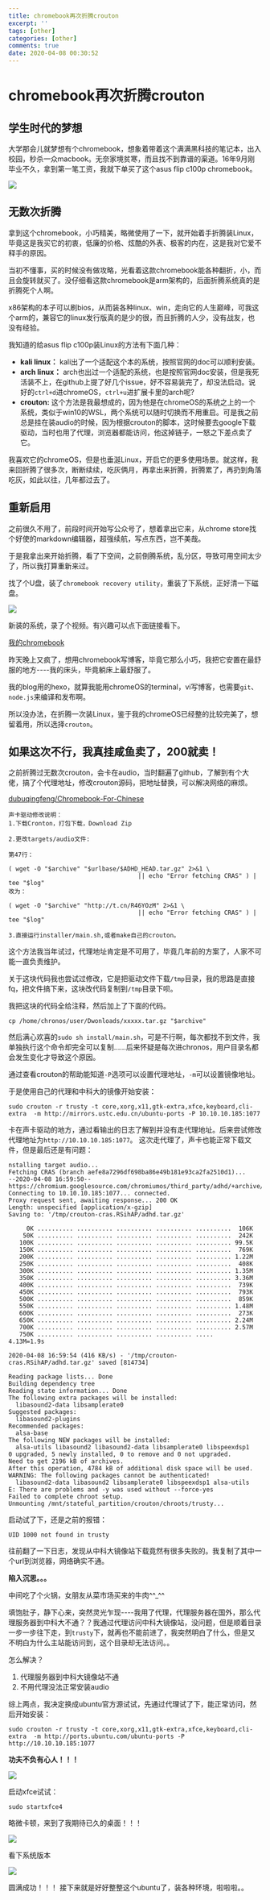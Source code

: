 ```yaml
---
title: chromebook再次折腾crouton
excerpt: ''
tags: [other]
categories: [other]
comments: true
date: 2020-04-08 00:30:52
---
```


# chromebook再次折腾crouton

## 学生时代的梦想

大学那会儿就梦想有个chromebook，想象着带着这个满满黑科技的笔记本，出入校园，秒杀一众macbook。无奈家境贫寒，而且找不到靠谱的渠道。16年9月刚毕业不久，拿到第一笔工资，我就下单买了这个asus flip c100p chromebook。

<img src="taobao.jpg">

## 无数次折腾

拿到这个chromebook，小巧精美，略微使用了一下，就开始着手折腾装Linux，毕竟这是我买它的初衷，低廉的价格、炫酷的外表、极客的内在，这是我对它爱不释手的原因。

当初不懂事，买的时候没有做攻略，光看着这款chromebook能各种翻折，小，而且会旋转就买了。没仔细看这款chromebook是arm架构的，后面折腾系统真的是折腾死个人啊。

x86架构的本子可以刷bios，从而装各种linux、win，走向它的人生巅峰，可我这个arm的，兼容它的linux发行版真的是少的很，而且折腾的人少，没有战友，也没有经验。

我知道的给asus flip c100p装Linux的方法有下面几种：

- **kali linux：** kali出了一个适配这个本的系统，按照官网的doc可以顺利安装。
- **arch linux：** arch也出过一个适配的系统，也是按照官网doc安装，但是我死活装不上，在github上提了好几个issue，好不容易装完了，却没法启动。说好的`ctrl+d`进chromeOS，`ctrl+u`进扩展卡里的arch呢?
- **crouton:** 这个方法是我最想成的，因为他是在chromeOS的系统之上的一个系统，类似于win10的WSL，两个系统可以随时切换而不用重启。可是我之前总是挂在装audio的时候，因为根据crouton的脚本，这时候要去google下载驱动，当时也用了代理，浏览器都能访问，他这掉链子，一怒之下差点卖了它。

我喜欢它的chromeOS，但是也垂涎Linux，开启它的更多使用场景。就这样，我来回折腾了很多次，断断续续，吃灰俩月，再拿出来折腾，折腾累了，再扔到角落吃灰，如此以往，几年都过去了。

## 重新启用

之前很久不用了，前段时间开始写公众号了，想着拿出它来，从chrome store找个好使的markdown编辑器，超强续航，写点东西，岂不美哉。

于是我拿出来开始折腾，看了下空间，之前倒腾系统，乱分区，导致可用空间太少了，所以我打算重新来过。

找了个U盘，装了`chromebook recovery utility`，重装了下系统，正好清一下磁盘。

<img src="recovery.bmp">

新装的系统，录了个视频。有兴趣可以点下面链接看下。

[我的chromebook](https://www.bilibili.com/video/BV1NE411G7fn/)

昨天晚上又疯了，想用chromebook写博客，毕竟它那么小巧，我把它安置在最舒服的地方----我的床头，毕竟躺床上最舒服了。

我的blog用的hexo，就算我能用chromeOS的terminal，vi写博客，也需要`git`、`node.js`来编译和发布啊。

所以没办法，在折腾一次装Linux，鉴于我的chromeOS已经整的比较完美了，想留着用，所以选择`crouton`。

## 如果这次不行，我真挂咸鱼卖了，200就卖！

之前折腾过无数次crouton，会卡在audio，当时翻遍了github，了解到有个大佬，搞了个代理地址，修改crouton源码，把地址替换，可以解决网络的麻烦。

[dubuqingfeng/Chromebook-For-Chinese](https://github.com/dubuqingfeng/Chromebook-For-Chinese)

```shell
声卡驱动修改说明：
1.下载Cronton，打包下载，Download Zip

2.更改targets/audio文件:

第47行：

( wget -O "$archive" "$urlbase/$ADHD_HEAD.tar.gz" 2>&1 \
                                    || echo "Error fetching CRAS" ) | tee "$log"
改为：

( wget -O "$archive" "http://t.cn/R46YOzM" 2>&1 \
                                    || echo "Error fetching CRAS" ) | tee "$log"

3.直接运行installer/main.sh,或者make自己的crouton。
```

这个方法我当年试过，代理地址肯定是不可用了，毕竟几年前的方案了，人家不可能一直负责维护。

关于这块代码我也尝试过修改，它是把驱动文件下载`/tmp`目录，我的思路是直接fq，把文件搞下来，这块改代码复制到`/tmp`目录下呗。

我把这块的代码全给注释，然后加上了下面的代码。

```shell
cp /home/chronos/user/Dwonloads/xxxxx.tar.gz "$archive"
```

然后满心欢喜的`sudo sh install/main.sh`，可是不行啊，每次都找不到文件，我单独执行这个命令却完全可以复制……后来怀疑是每次进chronos，用户目录名都会发生变化才导致这个原因。

通过查看crouton的帮助能知道`-P`选项可以设置代理地址，`-m`可以设置镜像地址。

于是使用自己的代理和中科大的镜像开始安装：

```shell
sudo crouton -r trusty -t core,xorg,x11,gtk-extra,xfce,keyboard,cli-extra  -m http://mirrors.ustc.edu.cn/ubuntu-ports -P 10.10.10.185:1077
```

卡在声卡驱动的地方，通过看输出的日志了解到并没有走代理地址。后来尝试修改代理地址为`http://10.10.10.185:1077`。
这次走代理了，声卡也能正常下载文件，但是最后还是有问题：

```shell
nstalling target audio...
Fetching CRAS (branch aefe8a7296df698ba86e49b181e93ca2fa2510d1)...
--2020-04-08 16:59:50--  https://chromium.googlesource.com/chromiumos/third_party/adhd/+archive/aefe8a7296df698ba86e49b181e93ca2fa2510d1.tar.gz
Connecting to 10.10.10.185:1077... connected.
Proxy request sent, awaiting response... 200 OK
Length: unspecified [application/x-gzip]
Saving to: '/tmp/crouton-cras.RSihAP/adhd.tar.gz'

     0K .......... .......... .......... .......... ..........  106K
    50K .......... .......... .......... .......... ..........  242K
   100K .......... .......... .......... .......... .......... 99.5K
   150K .......... .......... .......... .......... ..........  769K
   200K .......... .......... .......... .......... .......... 1.22M
   250K .......... .......... .......... .......... ..........  408K
   300K .......... .......... .......... .......... .......... 1.35M
   350K .......... .......... .......... .......... .......... 3.36M
   400K .......... .......... .......... .......... ..........  739K
   450K .......... .......... .......... .......... ..........  793K
   500K .......... .......... .......... .......... ..........  859K
   550K .......... .......... .......... .......... .......... 1.48M
   600K .......... .......... .......... .......... ..........  273K
   650K .......... .......... .......... .......... .......... 2.24M
   700K .......... .......... .......... .......... .......... 2.57M
   750K .......... .......... .......... .......... .....      4.13M=1.9s

2020-04-08 16:59:54 (416 KB/s) - '/tmp/crouton-cras.RSihAP/adhd.tar.gz' saved [814734]

Reading package lists... Done
Building dependency tree
Reading state information... Done
The following extra packages will be installed:
  libasound2-data libsamplerate0
Suggested packages:
  libasound2-plugins
Recommended packages:
  alsa-base
The following NEW packages will be installed:
  alsa-utils libasound2 libasound2-data libsamplerate0 libspeexdsp1
0 upgraded, 5 newly installed, 0 to remove and 0 not upgraded.
Need to get 2196 kB of archives.
After this operation, 4784 kB of additional disk space will be used.
WARNING: The following packages cannot be authenticated!
  libasound2-data libasound2 libsamplerate0 libspeexdsp1 alsa-utils
E: There are problems and -y was used without --force-yes
Failed to complete chroot setup.
Unmounting /mnt/stateful_partition/crouton/chroots/trusty...
```

启动试了下，还是之前的报错：

```shell
UID 1000 not found in trusty
```

往前翻了一下日志，发现从中科大镜像站下载竟然有很多失败的。我复制了其中一个url到浏览器，网络确实不通。

**陷入沉思。。。**

中间吃了个火锅，女朋友从菜市场买来的牛肉^^_^^

填饱肚子，静下心来，突然灵光乍现----我用了代理，代理服务器在国外，那么代理服务器到中科大不通？？我通过代理访问中科大镜像站，没问题，但是顺着目录一步一步往下走，到`trusty`下，就再也不能前进了，我突然明白了什么，但是又不明白为什么主站能访问到，这个目录却无法访问。。

怎么解决？

1. 代理服务器到中科大镜像站不通
2. 不用代理没法正常安装audio

综上两点，我决定换成ubuntu官方源试试，先通过代理试了下，能正常访问，然后开始安装：

```shell
sudo crouton -r trusty -t core,xorg,x11,gtk-extra,xfce,keyboard,cli-extra  -m http://ports.ubuntu.com/ubuntu-ports -P http://10.10.10.185:1077
```

**功夫不负有心人！！！**

<img src="finishInstall.jpg">

启动xfce试试：

```shell
sudo startxfce4
```

略微卡顿，来到了我期待已久的桌面！！！

<img src="xfce4.jpg">

看下系统版本

<img src="linuxRelease.jpg">

圆满成功！！！
接下来就是好好整整这个ubuntu了，装各种环境，啦啦啦。。
